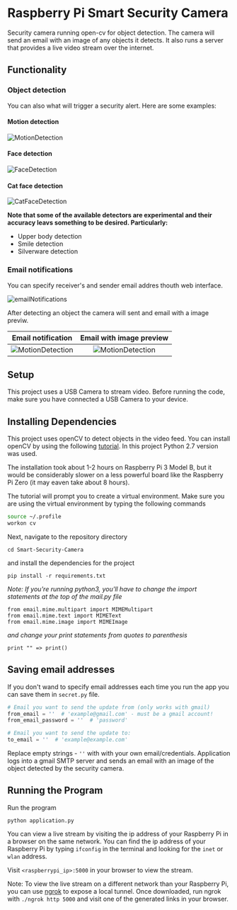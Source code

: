 # Raspberry Pi Smart Security Camera
Security camera running open-cv for object detection. The camera will send an email with an image of any objects it detects. It also runs a server that provides a live video stream over the internet.

## Functionality

### Object detection

You can also what will trigger a security alert. Here are some examples:

#### Motion detection
![MotionDetection](https://raw.githubusercontent.com/MieszkoMakuch/pi-security-camera/master/readme_files/MotionDetection.png)
#### Face detection
![FaceDetection](https://raw.githubusercontent.com/MieszkoMakuch/pi-security-camera/master/readme_files/FaceDetection.png)
#### Cat face detection
![CatFaceDetection](https://raw.githubusercontent.com/MieszkoMakuch/pi-security-camera/master/readme_files/CatFaceDetection.png)

**Note that some of the available detectors are experimental and their accuracy leavs something to be desired. Particularly:**
- Upper body detection
- Smile detection
- Silverware detection

### Email notifications

You can specify receiver's and sender email addres thouth web interface.

![emailNotifications](https://raw.githubusercontent.com/MieszkoMakuch/pi-security-camera/master/readme_files/emailSettings.png)

After detecting an object the camera will sent and email with a image previw.

Email notification             |  Email with image preview
:-------------------------:|:-------------------------:
![MotionDetection](https://raw.githubusercontent.com/MieszkoMakuch/pi-security-camera/master/readme_files/emailNotificationPhone.jpg)  |  ![MotionDetection](https://raw.githubusercontent.com/MieszkoMakuch/pi-security-camera/master/readme_files/emailPreview.jpg)

## Setup

This project uses a USB Camera to stream video. Before running the code, make sure you have connected a USB Camera to your device.


## Installing Dependencies

This project uses openCV to detect objects in the video feed. You can install openCV by using the following [tutorial](http://www.pyimagesearch.com/2016/04/18/install-guide-raspberry-pi-3-raspbian-jessie-opencv-3/). In this project Python 2.7 version was used.

The installation took about 1-2 hours on Raspberry Pi 3 Model B, but it would be considerably slower on a less powerful board like the Raspberry Pi Zero (it may eaven take about 8 hours).

The tutorial will prompt you to create a virtual environment. Make sure you are using the virtual environment by typing the following commands

```bash
source ~/.profile
workon cv
```

Next, navigate to the repository directory

```
cd Smart-Security-Camera
```

and install the dependencies for the project

```
pip install -r requirements.txt
```

*Note: If you're running python3, you'll have to change the import statements at the top of the mail.py file*

```
from email.mime.multipart import MIMEMultipart
from email.mime.text import MIMEText
from email.mime.image import MIMEImage
```
*and change your print statements from quotes to parenthesis*

```
print "" => print()
```

## Saving email addresses

If you don't wand to specify email addresses each time you run the app you can save them in `secret.py` file.
```python
# Email you want to send the update from (only works with gmail)
from_email = ''  # 'example@gmail.com' - must be a gmail account!
from_email_password = ''  # 'password'

# Email you want to send the update to:
to_email = ''  # 'example@example.com'
```
Replace empty strings - `''` with with your own email/credentials. Application logs into a gmail SMTP server and sends an email with an image of the object detected by the security camera.

## Running the Program

Run the program

```
python application.py
```

You can view a live stream by visiting the ip address of your Raspberry Pi in a browser on the same network. You can find the ip address of your Raspberry Pi by typing `ifconfig` in the terminal and looking for the `inet` or `wlan` address.

Visit `<raspberrypi_ip>:5000` in your browser to view the stream.

Note: To view the live stream on a different network than your Raspberry Pi, you can use [ngrok](https://ngrok.com/) to expose a local tunnel. Once downloaded, run ngrok with `./ngrok http 5000` and visit one of the generated links in your browser.